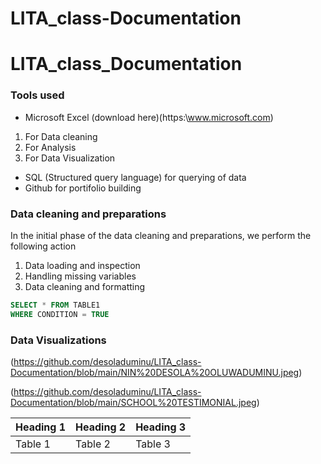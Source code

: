 # LITA_class-Documentation
# LITA_class_Documentation

### Tools used 

- Microsoft Excel (download here)(https:\\www.microsoft.com)
 1. For Data cleaning
 2. For Analysis
 3. For Data Visualization
 
- SQL (Structured query language) for querying of data
- Github for portifolio building

### Data cleaning and preparations

In the initial phase of the data cleaning and preparations, we perform the following action
 1. Data loading and inspection
 2. Handling missing variables
 3. Data cleaning and formatting

```SQL
SELECT * FROM TABLE1
WHERE CONDITION = TRUE
```
### Data Visualizations

(https://github.com/desoladuminu/LITA_class-Documentation/blob/main/NIN%20DESOLA%20OLUWADUMINU.jpeg)

(https://github.com/desoladuminu/LITA_class-Documentation/blob/main/SCHOOL%20TESTIMONIAL.jpeg)

|Heading 1|Heading 2|Heading 3|
|----------|----------|---------|
|Table 1|Table 2|Table 3|



